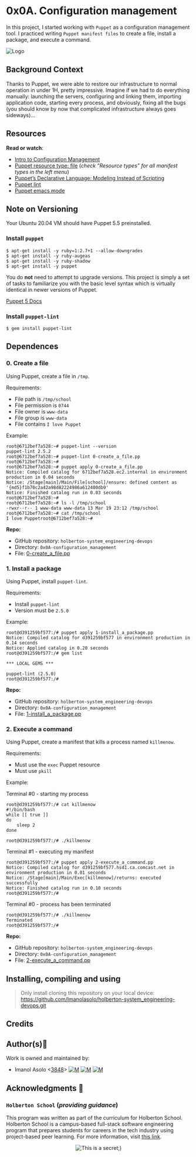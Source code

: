 0x0A. Configuration management
==============================

In this project, I started working with `Puppet` as a configuration management tool. I practiced writing `Puppet manifest files` to create a file, install a package, and execute a command.

![Logo](https://www.howtogeek.com/wp-content/uploads/2021/05/laptop-with-terminal-big.png?height=200p&trim=2,2,2,50)

Background Context
------------------

Thanks to Puppet, we were able to restore our infrastructure to normal operation in under 1H, pretty impressive. Imagine if we had to do everything manually: launching the servers, configuring and linking them, importing application code, starting every process, and obviously, fixing all the bugs (you should know by now that complicated infrastructure always goes sideways)…

Resources
---------

**Read or watch**:

*   [Intro to Configuration Management](https://intranet.hbtn.io/rltoken/r-NmkYO8bxIKp2qEx2ZjKQ "Intro to Configuration Management")
*   [Puppet resource type: file](https://intranet.hbtn.io/rltoken/D0-IO_SIZSXYLKJs2BitYA "Puppet resource type: file") (_check “Resource types” for all manifest types in the left menu_)
*   [Puppet’s Declarative Language: Modeling Instead of Scripting](https://intranet.hbtn.io/rltoken/Fqmb5rnChQgYAypvKoTxAQ "Puppet's Declarative Language: Modeling Instead of Scripting")
*   [Puppet lint](https://intranet.hbtn.io/rltoken/oezu0m_hJ8nEVA6a9o17Tw "Puppet lint")
*   [Puppet emacs mode](https://intranet.hbtn.io/rltoken/N70cVw8mG3707He-OxjP1w "Puppet emacs mode")

Note on Versioning
------------------

Your Ubuntu 20.04 VM should have Puppet 5.5 preinstalled.

### Install `puppet`

    $ apt-get install -y ruby=1:2.7+1 --allow-downgrades
    $ apt-get install -y ruby-augeas
    $ apt-get install -y ruby-shadow
    $ apt-get install -y puppet
    

You do **not** need to attempt to upgrade versions. This project is simply a set of tasks to familiarize you with the basic level syntax which is virtually identical in newer versions of Puppet.

[Puppet 5 Docs](https://intranet.hbtn.io/rltoken/_xOod_Lzz8WKTbhpG5SWLQ "Puppet 5 Docs")

### Install `puppet-lint`

    $ gem install puppet-lint

Dependences
-----------

### 0\. Create a file

Using Puppet, create a file in `/tmp`.

Requirements:

*   File path is `/tmp/school`
*   File permission is `0744`
*   File owner is `www-data`
*   File group is `www-data`
*   File contains `I love Puppet`

Example:

    root@6712bef7a528:~# puppet-lint --version
    puppet-lint 2.5.2
    root@6712bef7a528:~# puppet-lint 0-create_a_file.pp
    root@6712bef7a528:~# 
    root@6712bef7a528:~# puppet apply 0-create_a_file.pp
    Notice: Compiled catalog for 6712bef7a528.ec2.internal in environment production in 0.04 seconds
    Notice: /Stage[main]/Main/File[school]/ensure: defined content as '{md5}f1b70c2a42a98d82224986a612400db9'
    Notice: Finished catalog run in 0.03 seconds
    root@6712bef7a528:~#
    root@6712bef7a528:~# ls -l /tmp/school
    -rwxr--r-- 1 www-data www-data 13 Mar 19 23:12 /tmp/school
    root@6712bef7a528:~# cat /tmp/school
    I love Puppetroot@6712bef7a528:~#
    

**Repo:**

*   GitHub repository: `holberton-system_engineering-devops`
*   Directory: `0x0A-configuration_management`
*   File: [0-create_a_file.pp]()

### 1\. Install a package

Using Puppet, install `puppet-lint`.

Requirements:

*   Install `puppet-lint`
*   Version must be `2.5.0`

Example:

    root@d391259bf577:/# puppet apply 1-install_a_package.pp
    Notice: Compiled catalog for d391259bf577 in environment production in 0.14 seconds
    Notice: Applied catalog in 0.20 seconds
    root@d391259bf577:/# gem list
    
    *** LOCAL GEMS ***
    
    puppet-lint (2.5.0)
    root@d391259bf577:/#
    

**Repo:**

*   GitHub repository: `holberton-system_engineering-devops`
*   Directory: `0x0A-configuration_management`
*   File: [1-install_a_package.pp]()

### 2\. Execute a command

Using Puppet, create a manifest that kills a process named `killmenow`.

Requirements:

*   Must use the `exec` Puppet resource
*   Must use `pkill`

Example:

Terminal #0 - starting my process

    root@d391259bf577:/# cat killmenow
    #!/bin/bash
    while [[ true ]]
    do
        sleep 2
    done
    
    root@d391259bf577:/# ./killmenow
    

Terminal #1 - executing my manifest

    root@d391259bf577:/# puppet apply 2-execute_a_command.pp
    Notice: Compiled catalog for d391259bf577.hsd1.ca.comcast.net in environment production in 0.01 seconds
    Notice: /Stage[main]/Main/Exec[killmenow]/returns: executed successfully
    Notice: Finished catalog run in 0.10 seconds
    root@d391259bf577:/# 
    

Terminal #0 - process has been terminated

    root@d391259bf577:/# ./killmenow
    Terminated
    root@d391259bf577:/#
    

**Repo:**

*   GitHub repository: `holberton-system_engineering-devops`
*   Directory: `0x0A-configuration_management`
*   File: [2-execute_a_command.pp]()

## Installing, compiling and using
	
> Only install cloning this repository on your local device:  https://github.com/Imanolasolo/holberton-system_engineering-devops.git

## Credits

## Author(s):blue_book:

Work is owned and maintained by:
* Imanol Asolo <[3848](mailto:3848@holbertonschool.com)> [![M](https://upload.wikimedia.org/wikipedia/commons/thumb/9/91/Octicons-mark-github.svg/25px-Octicons-mark-github.svg.png)](https://github.com/Imanolasolo) [![M](https://upload.wikimedia.org/wikipedia/fr/thumb/c/c8/Twitter_Bird.svg/25px-Twitter_Bird.svg.png)](https://twitter.com/jjusturi) [![M](https://upload.wikimedia.org/wikipedia/commons/thumb/c/ca/LinkedIn_logo_initials.png/25px-LinkedIn_logo_initials.png)](https://www.linkedin.com/in/imanol-asolo-5ba9b42a/)

## Acknowledgments :mega: 

### **`Holberton School`** (*providing guidance*)
This program was written as part of the curriculum for Holberton School.
Holberton School is a campus-based full-stack software engineering program
that prepares students for careers in the tech industry using project-based
peer learning. For more information, visit [this link](https://www.holbertonschool.com/).
<p align="center">
	<img src="https://assets.website-files.com/6105315644a26f77912a1ada/610540e8b4cd6969794fe673_Holberton_School_logo-04-04.svg" alt="This is a secret;)">
</p>

